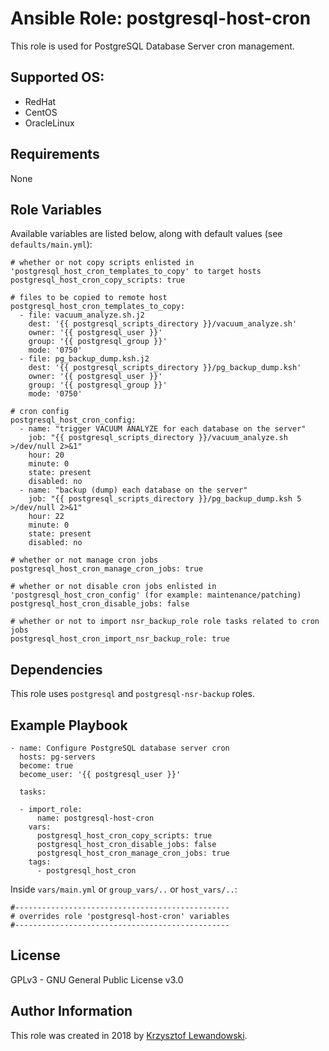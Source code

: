 Ansible Role: postgresql-host-cron
==================================

This role is used for PostgreSQL Database Server cron management.

Supported OS:
-------------
* RedHat
* CentOS
* OracleLinux

Requirements
------------

None

Role Variables
--------------

Available variables are listed below, along with default values (see `defaults/main.yml`):

    # whether or not copy scripts enlisted in 'postgresql_host_cron_templates_to_copy' to target hosts
    postgresql_host_cron_copy_scripts: true

    # files to be copied to remote host
    postgresql_host_cron_templates_to_copy:
      - file: vacuum_analyze.sh.j2
        dest: '{{ postgresql_scripts_directory }}/vacuum_analyze.sh'
        owner: '{{ postgresql_user }}'
        group: '{{ postgresql_group }}'
        mode: '0750'
      - file: pg_backup_dump.ksh.j2
        dest: '{{ postgresql_scripts_directory }}/pg_backup_dump.ksh'
        owner: '{{ postgresql_user }}'
        group: '{{ postgresql_group }}'
        mode: '0750'

    # cron config
    postgresql_host_cron_config:
      - name: "trigger VACUUM ANALYZE for each database on the server"
        job: "{{ postgresql_scripts_directory }}/vacuum_analyze.sh >/dev/null 2>&1"
        hour: 20
        minute: 0
        state: present
        disabled: no
      - name: "backup (dump) each database on the server"
        job: "{{ postgresql_scripts_directory }}/pg_backup_dump.ksh 5 >/dev/null 2>&1"
        hour: 22
        minute: 0
        state: present
        disabled: no

    # whether or not manage cron jobs
    postgresql_host_cron_manage_cron_jobs: true

    # whether or not disable cron jobs enlisted in 'postgresql_host_cron_config' (for example: maintenance/patching)
    postgresql_host_cron_disable_jobs: false

    # whether or not to import nsr_backup_role role tasks related to cron jobs
    postgresql_host_cron_import_nsr_backup_role: true


Dependencies
------------

This role uses `postgresql` and `postgresql-nsr-backup` roles.

Example Playbook
----------------

    - name: Configure PostgreSQL database server cron
      hosts: pg-servers
      become: true
      become_user: '{{ postgresql_user }}'

      tasks:

      - import_role:
          name: postgresql-host-cron
        vars:
          postgresql_host_cron_copy_scripts: true
          postgresql_host_cron_disable_jobs: false
          postgresql_host_cron_manage_cron_jobs: true
        tags:
          - postgresql_host_cron


Inside `vars/main.yml` or `group_vars/..` or `host_vars/..`:

    #------------------------------------------------
    # overrides role 'postgresql-host-cron' variables
    #------------------------------------------------


License
-------

GPLv3 - GNU General Public License v3.0

Author Information
------------------

This role was created in 2018 by [Krzysztof Lewandowski](mailto:Krzysztof.Lewandowski@fastmail.fm).


